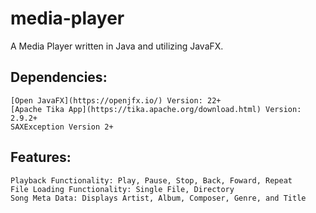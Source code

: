 # media-player
A Media Player written in Java and utilizing JavaFX.

## Dependencies:

	[Open JavaFX](https://openjfx.io/) Version: 22+
	[Apache Tika App](https://tika.apache.org/download.html) Version: 2.9.2+
	SAXException Version 2+
	
## Features:

	Playback Functionality: Play, Pause, Stop, Back, Foward, Repeat
	File Loading Functionality: Single File, Directory
	Song Meta Data: Displays Artist, Album, Composer, Genre, and Title
